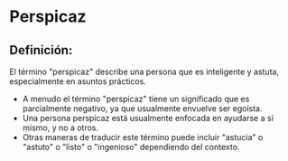 # Perspicaz

## Definición: 

El término "perspicaz" describe una persona que es inteligente y astuta, especialmente en asuntos prácticos.

* A menudo el término "perspicaz" tiene un significado que es parcialmente negativo, ya que usualmente envuelve ser egoísta.
* Una persona perspicaz está usualmente enfocada en ayudarse a sí mismo, y no a otros.
* Otras maneras de traducir este término puede incluir "astucia" o "astuto" o "listo" o "ingenioso" dependiendo del contexto.

